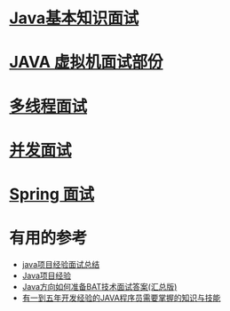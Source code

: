 # [Java基本知识面试](https://github.com/stevenli91748/JAVA-Architecture/blob/master/Java%20fundamental/interview.md)

# [JAVA 虚拟机面试部份](https://github.com/stevenli91748/JAVA-Architecture/blob/master/Java%20Advanced/JVM/JVM%20interview.md)

# [多线程面试](https://github.com/stevenli91748/JAVA-Architecture/blob/master/Java%20Advanced/Mutilthreading/interview.md)
# [并发面试](https://github.com/stevenli91748/JAVA-Architecture/blob/master/Java%20Advanced/Concurrency/%E5%B9%B6%E5%8F%91%E9%9D%A2%E8%AF%95.md)

# [Spring 面试](https://github.com/stevenli91748/JAVA-Architecture/blob/master/JAVA%20Framework/Spring/interview.md)




# 有用的参考

 * [java项目经验面试总结](https://blog.csdn.net/H12KJGJ/article/details/78731610) 
 * [Java项目经验](https://blog.csdn.net/d_shadow/article/details/57302486)
 * [Java方向如何准备BAT技术面试答案(汇总版)](https://blog.csdn.net/x00xfeng/article/details/71123077)
 * [有一到五年开发经验的JAVA程序员需要掌握的知识与技能](https://blog.csdn.net/gupao123456/article/details/80547447)
